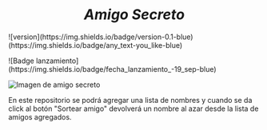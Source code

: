 
<h1 align="center"><em>Amigo Secreto</em></h1>
<p align="left">
  ![version](https://img.shields.io/badge/version-0.1-blue)
  (https://img.shields.io/badge/any_text-you_like-blue)
</p>
<p align="left">
![Badge lanzamiento](https://img.shields.io/badge/fecha_lanzamiento_-19_sep-blue)
</p>

![Imagen de amigo secreto](https://github.com/user-attachments/assets/0200afcc-2ff2-4e8d-b7b3-b9735b7b1965)

En este repositorio se podrá agregar una lista de nombres y cuando se da click al botón "Sortear amigo" devolverá un nombre al azar desde la lista de amigos agregados.
